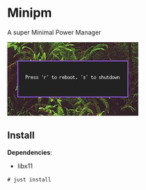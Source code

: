 # Minipm

A super Minimal Power Manager

![minipm](minipm.gif)

## Install

**Dependencies**:

- libx11

```
# just install
```

